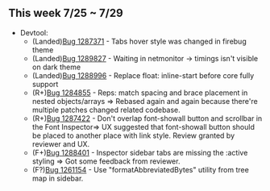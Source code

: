 ## This week 7/25 ~ 7/29
* Devtool:
    - (Landed)[Bug 1287371](https://bugzilla.mozilla.org/show_bug.cgi?id=1287371) - Tabs hover style was changed in firebug theme
    - (Landed)[Bug 1289827](https://bugzilla.mozilla.org/show_bug.cgi?id=1289827) - Waiting in netmonitor -> timings isn't visible on dark theme
    - (Landed)[Bug 1288996](https://bugzilla.mozilla.org/show_bug.cgi?id=1288996) - Replace float: inline-start before core fully support
    - (R+)[Bug 1284855](https://bugzilla.mozilla.org/show_bug.cgi?id=1284855) -  Reps: match spacing and brace placement in nested objects/arrays => Rebased again and again because there're multiple patches changed related codebase.
    - (R+)[Bug 1287422](https://bugzilla.mozilla.org/show_bug.cgi?id=1287422) - Don't overlap font-showall button and scrollbar in the Font Inspector=> UX suggested that font-showall button should be placed to another place with link style. Review granted by reviewer and UX.
    - (F+)[Bug 1288401](https://bugzilla.mozilla.org/show_bug.cgi?id=1288401) - Inspector sidebar tabs are missing the :active styling => Got some feedback from reviewer.
    - (F?)[Bug 1261154](https://bugzilla.mozilla.org/show_bug.cgi?id=1261154) - Use "formatAbbreviatedBytes" utility from tree map in sidebar.
